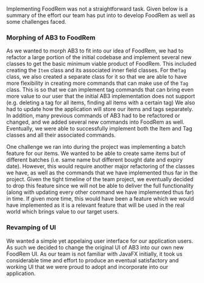 <!-- markdownlint-disable-file first-line-h1 -->

Implementing FoodRem was not a straightforward task. Given below is a summary of the effort our team has put into to develop FoodRem as well as some challenges faced.

### Morphing of AB3 to FoodRem

As we wanted to morph AB3 to fit into our idea of FoodRem, we had to refactor a large portion of the initial codebase and implement several new classes to get the basic minimum viable product of FoodRem. This included creating the `Item` class and its associated inner field classes. For the`Tag` class, we also created a separate class for it so that we are able to have more flexibility in creating more commands that can make use of the `Tag` class. This is so that we can implement tag commands that can bring even more value to our user that the initial AB3 implementation does not support (e.g. deleting a tag for all items, finding all items with a certain tag) We also had to update how the application will store our items and tags separately. In addition, many previous commands of AB3 had to be refactored or changed, and we added several new commands into FoodRem as well. Eventually, we were able to successfully  implement both the Item and Tag classes and all their associated commands.

One challenge we ran into during the project was implementing a batch feature for our items. We wanted to be able to create same items but of different batches (i.e. same name but different bought date and expiry date). However, this would require another major refactoring of the classes we have, as well as the commands that we have implemented thus far in the project. Given the tight timeline of the team project, we eventually decided to drop this feature since we will not be able to deliver the full functionality (along with updating every other command we have implemented thus far) in time. If given more time, this would have been a feature which we would have implemented as it is a relevant feature that will be used in the real world which brings value to our target users.


### Revamping of UI

We wanted a simple yet appelaing  user interface for our application users. As such we decided to change the original UI of AB3 into our own new FoodRem UI. As our team is not familiar with JavaFX initially, it took us considerable time and effort to produce an eventual satisfactory and working UI that we were proud to adopt and incorporate into our application. 
